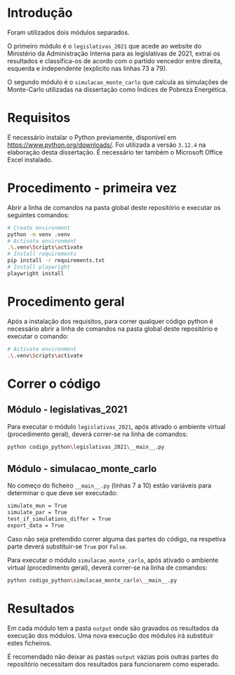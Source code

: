 # Introdução
Foram utilizados dois módulos separados. 

O primeiro módulo é o `legislativas_2021` que acede ao website do Ministério da Administração Interna para as legislativas de 2021, extrai os resultados e classifica-os de acordo com o partido vencedor entre direita, esquerda e independente (explícito nas linhas 73 a 79).

O segundo módulo é o `simulacao_monte_carlo` que calcula as simulações de Monte-Carlo utilizadas na dissertação como Índices de Pobreza Energética.

# Requisitos
É necessário instalar o Python previamente, disponível em https://www.python.org/downloads/. Foi utilizada a versão `3.12.4` na elaboração desta dissertação.
É necessário ter também o Microsoft Office Excel instalado.

# Procedimento - primeira vez
Abrir a linha de comandos na pasta global deste repositório e executar os seguintes comandos:

```bash
# Create environment
python -m venv .venv
# Activate environment
.\.venv\Scripts\activate
# Install requirements
pip install -r requirements.txt
# Install playwright
playwright install
```

# Procedimento geral
Após a instalação dos requisitos, para correr qualquer código python é necessário abrir a linha de comandos na pasta global deste repositório e executar o comando:

```bash
# Activate environment
.\.venv\Scripts\activate
```

# Correr o código
## Módulo - legislativas_2021
Para executar o módulo `legislativas_2021`, após ativado o ambiente virtual (procedimento geral), deverá correr-se na linha de comandos:
```bash
python codigo_python\legislativas_2021\__main__.py
```

## Módulo - simulacao_monte_carlo
No começo do ficheiro `__main__.py` (linhas 7 a 10) estão variáveis para determinar o que deve ser executado:

```bash
simulate_mun = True
simulate_par = True
test_if_simulations_differ = True
export_data = True
```

Caso não seja pretendido correr alguma das partes do código, na respetiva parte deverá substituir-se `True` por `False`.

Para executar o módulo `simulacao_monte_carlo`, após ativado o ambiente virtual (procedimento geral), deverá correr-se na linha de comandos:
```bash
python codigo_python\simulacao_monte_carlo\__main__.py
```

# Resultados
Em cada módulo tem a pasta `output` onde são gravados os resultados da execução dos módulos. Uma nova execução dos módulos irá substituir estes ficheiros.

É recomendado não deixar as pastas `output` vazias pois outras partes do repositório necessitam dos resultados para funcionarem como esperado.
